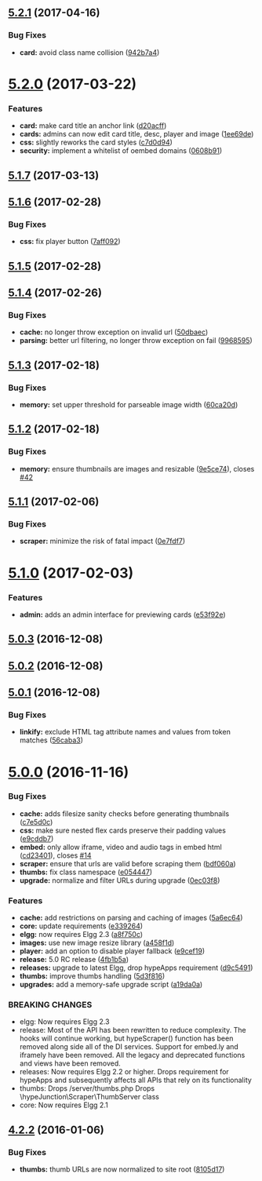 <a name="5.2.1"></a>
## [5.2.1](https://github.com/hypeJunction/hypeScraper/compare/5.2.0...v5.2.1) (2017-04-16)


### Bug Fixes

* **card:** avoid class name collision ([942b7a4](https://github.com/hypeJunction/hypeScraper/commit/942b7a4))



<a name="5.2.0"></a>
# [5.2.0](https://github.com/hypeJunction/hypeScraper/compare/5.1.7...v5.2.0) (2017-03-22)


### Features

* **card:** make card title an anchor link ([d20acff](https://github.com/hypeJunction/hypeScraper/commit/d20acff))
* **cards:** admins can now edit card title, desc, player and image ([1ee69de](https://github.com/hypeJunction/hypeScraper/commit/1ee69de))
* **css:** slightly reworks the card styles ([c7d0d94](https://github.com/hypeJunction/hypeScraper/commit/c7d0d94))
* **security:** implement a whitelist of oembed domains ([0608b91](https://github.com/hypeJunction/hypeScraper/commit/0608b91))



<a name="5.1.7"></a>
## [5.1.7](https://github.com/hypeJunction/hypeScraper/compare/5.1.6...v5.1.7) (2017-03-13)




<a name="5.1.6"></a>
## [5.1.6](https://github.com/hypeJunction/hypeScraper/compare/5.1.5...v5.1.6) (2017-02-28)


### Bug Fixes

* **css:** fix player button ([7aff092](https://github.com/hypeJunction/hypeScraper/commit/7aff092))



<a name="5.1.5"></a>
## [5.1.5](https://github.com/hypeJunction/hypeScraper/compare/5.1.4...v5.1.5) (2017-02-28)




<a name="5.1.4"></a>
## [5.1.4](https://github.com/hypeJunction/hypeScraper/compare/5.1.3...v5.1.4) (2017-02-26)


### Bug Fixes

* **cache:** no longer throw exception on invalid url ([50dbaec](https://github.com/hypeJunction/hypeScraper/commit/50dbaec))
* **parsing:** better url filtering, no longer throw exception on fail ([9968595](https://github.com/hypeJunction/hypeScraper/commit/9968595))



<a name="5.1.3"></a>
## [5.1.3](https://github.com/hypeJunction/hypeScraper/compare/5.1.2...v5.1.3) (2017-02-18)


### Bug Fixes

* **memory:** set upper threshold for parseable image width ([60ca20d](https://github.com/hypeJunction/hypeScraper/commit/60ca20d))



<a name="5.1.2"></a>
## [5.1.2](https://github.com/hypeJunction/hypeScraper/compare/5.1.1...v5.1.2) (2017-02-18)


### Bug Fixes

* **memory:** ensure thumbnails are images and resizable ([9e5ce74](https://github.com/hypeJunction/hypeScraper/commit/9e5ce74)), closes [#42](https://github.com/hypeJunction/hypeScraper/issues/42)



<a name="5.1.1"></a>
## [5.1.1](https://github.com/hypeJunction/hypeScraper/compare/5.1.0...v5.1.1) (2017-02-06)


### Bug Fixes

* **scraper:** minimize the risk of fatal impact ([0e7fdf7](https://github.com/hypeJunction/hypeScraper/commit/0e7fdf7))



<a name="5.1.0"></a>
# [5.1.0](https://github.com/hypeJunction/hypeScraper/compare/5.0.3...v5.1.0) (2017-02-03)


### Features

* **admin:** adds an admin interface for previewing cards ([e53f92e](https://github.com/hypeJunction/hypeScraper/commit/e53f92e))



<a name="5.0.3"></a>
## [5.0.3](https://github.com/hypeJunction/hypeScraper/compare/5.0.2...v5.0.3) (2016-12-08)




<a name="5.0.2"></a>
## [5.0.2](https://github.com/hypeJunction/hypeScraper/compare/5.0.1...v5.0.2) (2016-12-08)




<a name="5.0.1"></a>
## [5.0.1](https://github.com/hypeJunction/hypeScraper/compare/5.0.0...v5.0.1) (2016-12-08)


### Bug Fixes

* **linkify:** exclude HTML tag attribute names and values from token matches ([56caba3](https://github.com/hypeJunction/hypeScraper/commit/56caba3))



<a name="5.0.0"></a>
# [5.0.0](https://github.com/hypeJunction/hypeScraper/compare/4.2.2...v5.0.0) (2016-11-16)


### Bug Fixes

* **cache:** adds filesize sanity checks before generating thumbnails ([c7e5d0c](https://github.com/hypeJunction/hypeScraper/commit/c7e5d0c))
* **css:** make sure nested flex cards preserve their padding values ([e9cddb7](https://github.com/hypeJunction/hypeScraper/commit/e9cddb7))
* **embed:** only allow iframe, video and audio tags in embed html ([cd23401](https://github.com/hypeJunction/hypeScraper/commit/cd23401)), closes [#14](https://github.com/hypeJunction/hypeScraper/issues/14)
* **scraper:** ensure that urls are valid before scraping them ([bdf060a](https://github.com/hypeJunction/hypeScraper/commit/bdf060a))
* **thumbs:** fix class namespace ([e054447](https://github.com/hypeJunction/hypeScraper/commit/e054447))
* **upgrade:** normalize and filter URLs during upgrade ([0ec03f8](https://github.com/hypeJunction/hypeScraper/commit/0ec03f8))

### Features

* **cache:** add restrictions on parsing and caching of images ([5a6ec64](https://github.com/hypeJunction/hypeScraper/commit/5a6ec64))
* **core:** update requirements ([e339264](https://github.com/hypeJunction/hypeScraper/commit/e339264))
* **elgg:** now requires Elgg 2.3 ([a8f750c](https://github.com/hypeJunction/hypeScraper/commit/a8f750c))
* **images:** use new image resize library ([a458f1d](https://github.com/hypeJunction/hypeScraper/commit/a458f1d))
* **player:** add an option to disable player fallback ([e9cef19](https://github.com/hypeJunction/hypeScraper/commit/e9cef19))
* **release:** 5.0 RC release ([4fb1b5a](https://github.com/hypeJunction/hypeScraper/commit/4fb1b5a))
* **releases:** upgrade to latest Elgg, drop hypeApps requirement ([d9c5491](https://github.com/hypeJunction/hypeScraper/commit/d9c5491))
* **thumbs:** improve thumbs handling ([5d3f816](https://github.com/hypeJunction/hypeScraper/commit/5d3f816))
* **upgrades:** add a memory-safe upgrade script ([a19da0a](https://github.com/hypeJunction/hypeScraper/commit/a19da0a))


### BREAKING CHANGES

* elgg: Now requires Elgg 2.3
* release: Most of the API has been rewritten to reduce complexity.
The hooks will continue working, but hypeScraper() function has
been removed along side all of the DI services.
Support for embed.ly and iframely have been removed.
All the legacy and deprecated functions and views have been removed.
* releases: Now requires Elgg 2.2 or higher.
Drops requirement for hypeApps and subsequently affects all APIs
that rely on its functionality
* thumbs: Drops /server/thumbs.php
Drops \hypeJunction\Scraper\ThumbServer class
* core: Now requires Elgg 2.1



<a name="4.2.2"></a>
## [4.2.2](https://github.com/hypeJunction/hypeScraper/compare/4.2.1...v4.2.2) (2016-01-06)


### Bug Fixes

* **thumbs:** thumb URLs are now normalized to site root ([8105d17](https://github.com/hypeJunction/hypeScraper/commit/8105d17))



